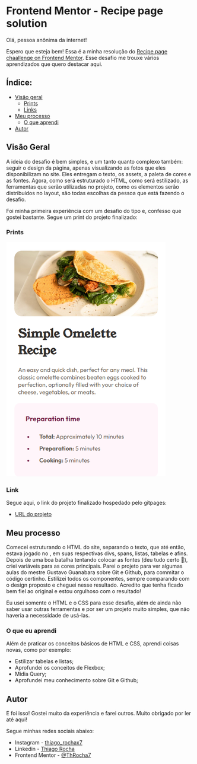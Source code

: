 # Frontend Mentor - Recipe page solution

Olá, pessoa anônima da internet! 

Espero que esteja bem! Essa é a minha resolução do [Recipe page chaallenge on Frontend Mentor](https://www.frontendmentor.io/challenges/recipe-page-KiTsR8QQKm). Esse desafio me trouxe vários aprendizados que quero destacar aqui.

## Índice:

- [Visão geral](#visaogeral)
  - [Prints](#prints)
  - [Links](#links)
- [Meu processo](#meu-processo)
  - [O que aprendi](#o-que-aprendi)
- [Autor](#autor)

## Visão Geral

A ideia do desafio é bem simples, e um tanto quanto complexo também: seguir o design da página, apenas visualizando as fotos que eles disponibilizam no site. Eles entregam o texto, os assets, a paleta de cores e as fontes. Agora, como será estruturado o HTML, como será estilizado, as ferramentas que serão utilizadas no projeto, como os elementos serão distribuídos no layout, são todas escolhas da pessoa que está fazendo o desafio. 

Foi minha primeira experiência com um desafio do tipo e, confesso que gostei bastante. Segue um print do projeto finalizado:

### Prints

  ![](./assets/images/mobile-print.png)

### Link

Segue aqui, o link do projeto finalizado hospedado pelo gitpages:

- [URL do projeto](https://throcha7.github.io/Challenge_FrontendMentor1/)

## Meu processo

Comecei estruturando o HTML do site, separando o texto, que até então, estava jogado no <body>, em suas respectivas divs, spans, listas, tabelas e afins. Depois de uma boa batalha tentando colocar as fontes (deu tudo certo 🫠), criei variáveis para as cores principais. Parei o projeto para ver algumas aulas do mestre Gustavo Guanabara sobre Git e Github, para commitar o código certinho. Estilizei todos os componentes, sempre comparando com o design proposto e cheguei nesse resultado. Acredito que tenha ficado bem fiel ao original e estou orgulhoso com o resultado! 

Eu usei somente o HTML e o CSS para esse desafio, além de ainda não saber usar outras ferramentas e por ser um projeto muito simples, que não haveria a necessidade de usá-las.

### O que eu aprendi

Além de praticar os conceitos básicos de HTML e CSS, aprendi coisas novas, como por exemplo:
- Estilizar tabelas e listas;
- Aprofundei os conceitos de Flexbox;
- Midia Query;
- Aprofundei meu conhecimento sobre Git e Github;

## Autor
E foi isso! Gostei muito da experiência e farei outros. Muito obrigado por ler até aqui!

Segue minhas redes sociais abaixo:

- Instagram - [thiago_rochax7](https://www.instagram.com/thiago_rochax7/)
- Linkedin - [Thiago Rocha](https://www.linkedin.com/in/thiago-rocha-8a1b0528b/)
- Frontend Mentor - [@ThRocha7](https://www.frontendmentor.io/profile/ThRocha7)

